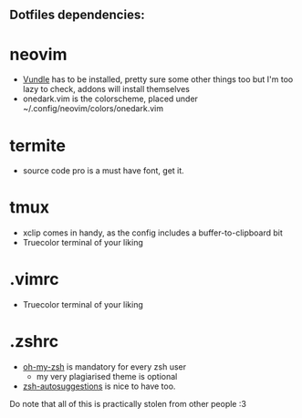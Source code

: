 ## Dotfiles dependencies:

# neovim
  - [Vundle](https://github.com/VundleVim/Vundle.vim) has to be installed, pretty sure some other things too but I'm too lazy to check, addons will install themselves
  - onedark.vim is the colorscheme, placed under ~/.config/neovim/colors/onedark.vim
 
# termite
  - source code pro is a must have font, get it.

# tmux
  - xclip comes in handy, as the config includes a buffer-to-clipboard bit
  - Truecolor terminal of your liking
# .vimrc
  - Truecolor terminal of your liking

# .zshrc
  - [oh-my-zsh](https://github.com/robbyrussell/oh-my-zsh) is mandatory for every zsh user
    - my very plagiarised theme is optional
  - [zsh-autosuggestions](https://github.com/zsh-users/zsh-autosuggestions) is nice to have too.
  

Do note that all of this is practically stolen from other people :3
